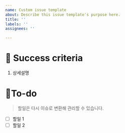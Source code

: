 ```yaml
---
name: Custom issue template
about: Describe this issue template's purpose here.
title: ''
labels: ''
assignees: ''

---
```


# 🌈 Success criteria
1. 상세설명

# 👷To-do
> 할일은 다시 이슈로 변환해 관리할 수 있습니다. 
- [ ] 할일 1
- [ ] 할일 2
